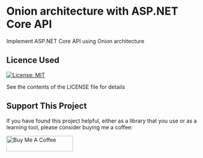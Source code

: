 # Onion architecture with ASP.NET Core API 

 Implement ASP.NET Core API using Onion architecture

## Licence Used
[![License: MIT](https://img.shields.io/badge/License-MIT-yellow.svg)](https://opensource.org/licenses/MIT)

See the contents of the LICENSE file for details


## Support This Project

If you have found this project helpful, either as a library that you use or as a learning tool, please consider buying me a coffee:

<a href="https://www.buymeacoffee.com/amitpnaik" target="_blank"><img src="https://www.buymeacoffee.com/assets/img/custom_images/orange_img.png" alt="Buy Me A Coffee" style="height: 41px !important;width: 174px !important" ></a>